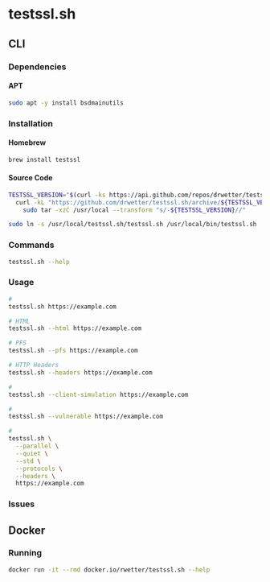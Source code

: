 # testssl.sh

## CLI

### Dependencies

#### APT

```sh
sudo apt -y install bsdmainutils
```

### Installation

#### Homebrew

```sh
brew install testssl
```

#### Source Code

```sh
TESTSSL_VERSION="$(curl -ks https://api.github.com/repos/drwetter/testssl.sh/releases/latest | grep tag_name | cut -d '"' -f 4)"; \
  curl -kL "https://github.com/drwetter/testssl.sh/archive/${TESTSSL_VERSION}.tar.gz" | \
    sudo tar -xzC /usr/local --transform "s/-${TESTSSL_VERSION}//"

sudo ln -s /usr/local/testssl.sh/testssl.sh /usr/local/bin/testssl.sh
```

### Commands

```sh
testssl.sh --help
```

### Usage

```sh
#
testssl.sh https://example.com

# HTML
testssl.sh --html https://example.com

# PFS
testssl.sh --pfs https://example.com

# HTTP Headers
testssl.sh --headers https://example.com

#
testssl.sh --client-simulation https://example.com

#
testssl.sh --vulnerable https://example.com

#
testssl.sh \
  --parallel \
  --quiet \
  --std \
  --protocols \
  --headers \
  https://example.com
```

### Issues

<!-- #### OpenSSL

```log
No engine or GOST support via engine with your /usr/local/opt/openssl@1.1/bin/openssl
```

TODO -->

## Docker

### Running

```sh
docker run -it --rmd docker.io/rwetter/testssl.sh --help
```
